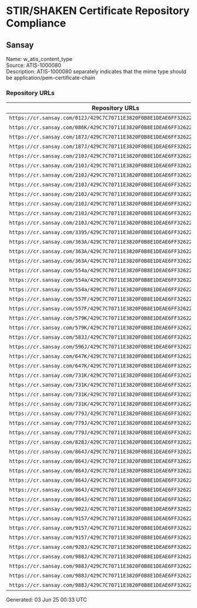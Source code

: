 # STIR/SHAKEN Certificate Repository Compliance

## Sansay

Name: w_atis_content_type\
Source: ATIS-1000080\
Description: ATIS-1000080 separately indicates that the mime type should be application/pem-certificate-chain
### Repository URLs

| Repository URLs | Not After |  Problems | Link |
|-----------------|-----------|-----------|------|
| `https://cr.sansay.com/012J/429C7C70711E3820F0B8E1DEAE6FF3262264C585.pem` | 01&#160;May&#160;25&#160;18:53&#160;UTC | true | [view](../../REPOS/4bae1b93c3d309d62d4612793acd58d29cfd68e7/README.md) |
| `https://cr.sansay.com/086K/429C7C70711E3820F0B8E1DEAE6FF3262264C18A.pem` | 02&#160;Apr&#160;25&#160;10:18&#160;UTC | true | [view](../../REPOS/92fba5aff17c9e57613860d05e8c898a2c2a9414/README.md) |
| `https://cr.sansay.com/187J/429C7C70711E3820F0B8E1DEAE6FF3262264BF85.pem` | 20&#160;Mar&#160;25&#160;18:33&#160;UTC | true | [view](../../REPOS/7c0329cc2e3a89e7286abdd04416494e3b7d8e34/README.md) |
| `https://cr.sansay.com/187J/429C7C70711E3820F0B8E1DEAE6FF3262264CB7C.pem` | 17&#160;Jun&#160;25&#160;15:53&#160;UTC | true | [view](../../REPOS/6b6c352b4097579e9adf684ff770efccd0c4c261/README.md) |
| `https://cr.sansay.com/210J/429C7C70711E3820F0B8E1DEAE6FF3262264C1E9.pem` | 05&#160;Apr&#160;25&#160;03:04&#160;UTC | true | [view](../../REPOS/055b341f57d26bbc38654e7326f4b633cbbadac0/README.md) |
| `https://cr.sansay.com/210J/429C7C70711E3820F0B8E1DEAE6FF3262264C2ED.pem` | 12&#160;Apr&#160;25&#160;02:29&#160;UTC | true | [view](../../REPOS/5ee529f29f184ac5d1ff519b1d7abe63858e6fa1/README.md) |
| `https://cr.sansay.com/210J/429C7C70711E3820F0B8E1DEAE6FF3262264C48C.pem` | 24&#160;Apr&#160;25&#160;01:29&#160;UTC | true | [view](../../REPOS/30799b8670bc3bd5582c44372c83c59468c2c49a/README.md) |
| `https://cr.sansay.com/210J/429C7C70711E3820F0B8E1DEAE6FF3262264C6B4.pem` | 09&#160;May&#160;25&#160;20:52&#160;UTC | true | [view](../../REPOS/6df101e72a65118fd9442be63185f44a4b8942d5/README.md) |
| `https://cr.sansay.com/210J/429C7C70711E3820F0B8E1DEAE6FF3262264C8C0.pem` | 24&#160;May&#160;25&#160;19:37&#160;UTC | true | [view](../../REPOS/e12148370ad8cd89187859ba7dbe5a508211a151/README.md) |
| `https://cr.sansay.com/210J/429C7C70711E3820F0B8E1DEAE6FF3262264C8E4.pem` | 25&#160;May&#160;25&#160;19:32&#160;UTC | true | [view](../../REPOS/68c8afbe7c28f57a892ffcb8799cb348a7463088/README.md) |
| `https://cr.sansay.com/210J/429C7C70711E3820F0B8E1DEAE6FF3262264C9CF.pem` | 31&#160;May&#160;25&#160;19:02&#160;UTC | true | [view](../../REPOS/00d4098e9be76d6e91124db61437aa51ad33d56d/README.md) |
| `https://cr.sansay.com/210J/429C7C70711E3820F0B8E1DEAE6FF3262264CBEE.pem` | 15&#160;Jun&#160;25&#160;15:40&#160;UTC | true | [view](../../REPOS/196290e7e61876fe3743f03ec555aade4c70cd0e/README.md) |
| `https://cr.sansay.com/3395/429C7C70711E3820F0B8E1DEAE6FF3262264C95D.pem` | 28&#160;May&#160;25&#160;21:02&#160;UTC | true | [view](../../REPOS/0a92b28748ed06bcdb92c5b5faca6fe52e22027a/README.md) |
| `https://cr.sansay.com/363A/429C7C70711E3820F0B8E1DEAE6FF3262264C1B7.pem` | 03&#160;Apr&#160;25&#160;15:21&#160;UTC | true | [view](../../REPOS/48f765f152eed5db937f7f0718774800e885c2d6/README.md) |
| `https://cr.sansay.com/363A/429C7C70711E3820F0B8E1DEAE6FF3262264C2DC.pem` | 11&#160;Apr&#160;25&#160;14:41&#160;UTC | true | [view](../../REPOS/3d82c0628c8abdce49866de65265f1f44fc9ea14/README.md) |
| `https://cr.sansay.com/363A/429C7C70711E3820F0B8E1DEAE6FF3262264C4B5.pem` | 25&#160;Apr&#160;25&#160;13:31&#160;UTC | true | [view](../../REPOS/21cbd902085e520762444638c9e5a58f05641604/README.md) |
| `https://cr.sansay.com/554a/429C7C70711E3820F0B8E1DEAE6FF3262264C1DC.pem` | 04&#160;Apr&#160;25&#160;20:30&#160;UTC | true | [view](../../REPOS/46d7e4252e6558002c621a4aebc71f069b44a680/README.md) |
| `https://cr.sansay.com/554a/429C7C70711E3820F0B8E1DEAE6FF3262264C2E3.pem` | 11&#160;Apr&#160;25&#160;19:55&#160;UTC | true | [view](../../REPOS/8909b684c5ab5a1efcc3b822f18c2c4fead36966/README.md) |
| `https://cr.sansay.com/554a/429C7C70711E3820F0B8E1DEAE6FF3262264C9C8.pem` | 31&#160;May&#160;25&#160;15:45&#160;UTC | true | [view](../../REPOS/73f7d1c0c1d4bc6acdfd2e62cf6969e892e323d9/README.md) |
| `https://cr.sansay.com/557F/429C7C70711E3820F0B8E1DEAE6FF3262264C5DA.pem` | 03&#160;May&#160;25&#160;20:06&#160;UTC | true | [view](../../REPOS/075f964b056c5b34c20850142137079a0041762e/README.md) |
| `https://cr.sansay.com/557F/429C7C70711E3820F0B8E1DEAE6FF3262264CC95.pem` | 20&#160;Jun&#160;25&#160;16:06&#160;UTC | true | [view](../../REPOS/979a2cbbf3bd762217b3cf333faa5a01c470e0de/README.md) |
| `https://cr.sansay.com/579K/429C7C70711E3820F0B8E1DEAE6FF3262264C6AB.pem` | 09&#160;May&#160;25&#160;14:11&#160;UTC | true | [view](../../REPOS/a6decf6d2046ff3a375ac1cd7e1b8a3fd6dbb015/README.md) |
| `https://cr.sansay.com/579K/429C7C70711E3820F0B8E1DEAE6FF3262264CDB6.pem` | 28&#160;Jun&#160;25&#160;15:43&#160;UTC | true | [view](../../REPOS/743234c7078aa2695c89b4cbfd62ef894108e0ef/README.md) |
| `https://cr.sansay.com/583J/429C7C70711E3820F0B8E1DEAE6FF3262264BA80.pem` | 10&#160;Jan&#160;26&#160;00:00&#160;UTC | true | [view](../../REPOS/5788d1d7f237d6e3ccb4898b9197ff6720f5f29f/README.md) |
| `https://cr.sansay.com/596J/429C7C70711E3820F0B8E1DEAE6FF3262264C855.pem` | 22&#160;May&#160;25&#160;00:35&#160;UTC | true | [view](../../REPOS/0aebbad1a8d5c05bf4a1c9d0faafaa232f6caea4/README.md) |
| `https://cr.sansay.com/647K/429C7C70711E3820F0B8E1DEAE6FF3262264C2DB.pem` | 11&#160;Apr&#160;25&#160;12:33&#160;UTC | true | [view](../../REPOS/28762b71655b279242933c8f42a3cff6318ae0fc/README.md) |
| `https://cr.sansay.com/647K/429C7C70711E3820F0B8E1DEAE6FF3262264C7A9.pem` | 17&#160;May&#160;25&#160;09:36&#160;UTC | true | [view](../../REPOS/589e92e397b848019e364f86c878bcea801b45fb/README.md) |
| `https://cr.sansay.com/731K/429C7C70711E3820F0B8E1DEAE6FF3262264C662.pem` | 07&#160;May&#160;25&#160;15:37&#160;UTC | true | [view](../../REPOS/c044921fd5e2d99d7e8ad33d0471db390237586e/README.md) |
| `https://cr.sansay.com/731K/429C7C70711E3820F0B8E1DEAE6FF3262264C728.pem` | 13&#160;May&#160;25&#160;15:07&#160;UTC | true | [view](../../REPOS/ffd4b8939e2c7aab3c3134f27b0d20eb8a1529cf/README.md) |
| `https://cr.sansay.com/731K/429C7C70711E3820F0B8E1DEAE6FF3262264C892.pem` | 23&#160;May&#160;25&#160;14:17&#160;UTC | true | [view](../../REPOS/3de6537b482166505a39657f405489b55ff02fa8/README.md) |
| `https://cr.sansay.com/731K/429C7C70711E3820F0B8E1DEAE6FF3262264CBA6.pem` | 13&#160;Jun&#160;25&#160;12:32&#160;UTC | true | [view](../../REPOS/647ed85d5cda360902712e0c899aa607583008f5/README.md) |
| `https://cr.sansay.com/779J/429C7C70711E3820F0B8E1DEAE6FF3262264CC22.pem` | 17&#160;Jun&#160;25&#160;00:30&#160;UTC | true | [view](../../REPOS/500fc8f9c855d844fd04f03dff3c76bdfb279e91/README.md) |
| `https://cr.sansay.com/779J/429C7C70711E3820F0B8E1DEAE6FF3262264CD5A.pem` | 25&#160;Jun&#160;25&#160;23:45&#160;UTC | true | [view](../../REPOS/e79b300c0e153292f1d4c167ebe4a2083e7c2db6/README.md) |
| `https://cr.sansay.com/779J/429C7C70711E3820F0B8E1DEAE6FF3262264CD80.pem` | 26&#160;Jun&#160;25&#160;23:40&#160;UTC | true | [view](../../REPOS/de8a564b41dd696ac0adcf42facc68acbe4739d8/README.md) |
| `https://cr.sansay.com/828J/429C7C70711E3820F0B8E1DEAE6FF3262264C864.pem` | 22&#160;May&#160;25&#160;04:17&#160;UTC | true | [view](../../REPOS/43217634348b9ee85097814ece6639efd7219bd8/README.md) |
| `https://cr.sansay.com/864J/429C7C70711E3820F0B8E1DEAE6FF3262264C11D.pem` | 30&#160;Mar&#160;25&#160;01:20&#160;UTC | true | [view](../../REPOS/d364c738f47b959ebb7cf92cf2cece6bbcd99b59/README.md) |
| `https://cr.sansay.com/864J/429C7C70711E3820F0B8E1DEAE6FF3262264C425.pem` | 21&#160;Apr&#160;25&#160;03:56&#160;UTC | true | [view](../../REPOS/de30f8aec01a2a4f64b22c18bf1d5a6afe5e08b2/README.md) |
| `https://cr.sansay.com/864J/429C7C70711E3820F0B8E1DEAE6FF3262264C7C4.pem` | 18&#160;May&#160;25&#160;03:22&#160;UTC | true | [view](../../REPOS/700a4a0b52f43d7cf48e90c5bb42b045fdff8089/README.md) |
| `https://cr.sansay.com/864J/429C7C70711E3820F0B8E1DEAE6FF3262264CA91.pem` | 06&#160;Jun&#160;25&#160;03:03&#160;UTC | true | [view](../../REPOS/79d3cb778adba2ff0e0732225565dd75096796d5/README.md) |
| `https://cr.sansay.com/864J/429C7C70711E3820F0B8E1DEAE6FF3262264CCAA.pem` | 21&#160;Jun&#160;25&#160;01:48&#160;UTC | true | [view](../../REPOS/b8211a260e5538b7ffe4e7bcff5866da9d017845/README.md) |
| `https://cr.sansay.com/864J/429C7C70711E3820F0B8E1DEAE6FF3262264CDCD.pem` | 29&#160;Jun&#160;25&#160;01:08&#160;UTC | true | [view](../../REPOS/e872c35ed838966372f8a025a27279791ce3cd1a/README.md) |
| `https://cr.sansay.com/902J/429C7C70711E3820F0B8E1DEAE6FF3262264B92D.pem` | 02&#160;Jan&#160;26&#160;18:09&#160;UTC | true | [view](../../REPOS/0c660e3cbf46cc441610cdd63884321115783558/README.md) |
| `https://cr.sansay.com/9157/429C7C70711E3820F0B8E1DEAE6FF3262264C497.pem` | 04&#160;May&#160;25&#160;00:00&#160;UTC | true | [view](../../REPOS/002a36b595e2bbc35075da2241344cef24f85b3b/README.md) |
| `https://cr.sansay.com/9157/429C7C70711E3820F0B8E1DEAE6FF3262264C953.pem` | 28&#160;May&#160;25&#160;17:47&#160;UTC | true | [view](../../REPOS/d939f89b68271169456b208d12eefa3009a6fa36/README.md) |
| `https://cr.sansay.com/9157/429C7C70711E3820F0B8E1DEAE6FF3262264CCDC.pem` | 22&#160;Jun&#160;25&#160;14:54&#160;UTC | true | [view](../../REPOS/f7afa8babe96139b0344dca96c8c20df27718e35/README.md) |
| `https://cr.sansay.com/920J/429C7C70711E3820F0B8E1DEAE6FF3262264C0AF.pem` | 26&#160;Mar&#160;25&#160;20:56&#160;UTC | true | [view](../../REPOS/b6c397c8cd07d76d53b28a5356cb5912fac04b45/README.md) |
| `https://cr.sansay.com/988J/429C7C70711E3820F0B8E1DEAE6FF3262264C3F1.pem` | 19&#160;Apr&#160;25&#160;19:59&#160;UTC | true | [view](../../REPOS/d794603b78956bcceb89d5147fb13514c1d90f28/README.md) |
| `https://cr.sansay.com/988J/429C7C70711E3820F0B8E1DEAE6FF3262264C587.pem` | 01&#160;May&#160;25&#160;18:59&#160;UTC | true | [view](../../REPOS/f33edecbc81bef6eaaaab88b8d8ddada7140d185/README.md) |
| `https://cr.sansay.com/988J/429C7C70711E3820F0B8E1DEAE6FF3262264C6AF.pem` | 09&#160;May&#160;25&#160;18:19&#160;UTC | true | [view](../../REPOS/46b150aea69ed0af3e62a8af43135fc3d48c4e14/README.md) |
| `https://cr.sansay.com/988J/429C7C70711E3820F0B8E1DEAE6FF3262264CD6A.pem` | 26&#160;Jun&#160;25&#160;14:19&#160;UTC | true | [view](../../REPOS/78ace38e118123cd9319d514b7594dc1534f2d57/README.md) |


Generated: 03 Jun 25 00:33 UTC